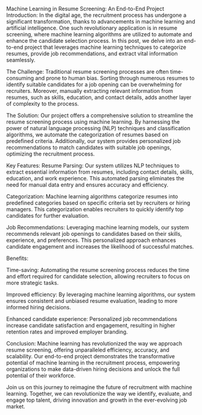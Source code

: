 Machine Learning in Resume Screening: An End-to-End Project
Introduction:
In the digital age, the recruitment process has undergone a significant transformation, thanks to advancements in machine learning and artificial intelligence. One such revolutionary application is in resume screening, where machine learning algorithms are utilized to automate and enhance the candidate selection process. In this post, we delve into an end-to-end project that leverages machine learning techniques to categorize resumes, provide job recommendations, and extract vital information seamlessly.

The Challenge:
Traditional resume screening processes are often time-consuming and prone to human bias. Sorting through numerous resumes to identify suitable candidates for a job opening can be overwhelming for recruiters. Moreover, manually extracting relevant information from resumes, such as skills, education, and contact details, adds another layer of complexity to the process.

The Solution:
Our project offers a comprehensive solution to streamline the resume screening process using machine learning. By harnessing the power of natural language processing (NLP) techniques and classification algorithms, we automate the categorization of resumes based on predefined criteria. Additionally, our system provides personalized job recommendations to match candidates with suitable job openings, optimizing the recruitment process.

Key Features:
Resume Parsing: Our system utilizes NLP techniques to extract essential information from resumes, including contact details, skills, education, and work experience. This automated parsing eliminates the need for manual data entry and ensures accuracy and efficiency.

Categorization: Machine learning algorithms categorize resumes into predefined categories based on specific criteria set by recruiters or hiring managers. This categorization enables recruiters to quickly identify top candidates for further evaluation.

Job Recommendations: Leveraging machine learning models, our system recommends relevant job openings to candidates based on their skills, experience, and preferences. This personalized approach enhances candidate engagement and increases the likelihood of successful matches.

Benefits:

Time-saving: Automating the resume screening process reduces the time and effort required for candidate selection, allowing recruiters to focus on more strategic tasks.

Improved efficiency: By leveraging machine learning algorithms, our system ensures consistent and unbiased resume evaluation, leading to more informed hiring decisions.

Enhanced candidate experience: Personalized job recommendations increase candidate satisfaction and engagement, resulting in higher retention rates and improved employer branding.

Conclusion:
Machine learning has revolutionized the way we approach resume screening, offering unparalleled efficiency, accuracy, and scalability. Our end-to-end project demonstrates the transformative potential of machine learning in the recruitment process, empowering organizations to make data-driven hiring decisions and unlock the full potential of their workforce.

Join us on this journey to reimagine the future of recruitment with machine learning. Together, we can revolutionize the way we identify, evaluate, and engage top talent, driving innovation and growth in the ever-evolving job market.
